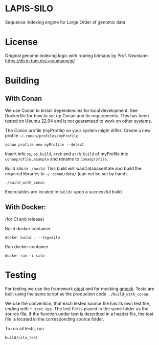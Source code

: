 # LAPIS-SILO
Sequence Indexing engine for Large Order of genomic data

# License
Original genome indexing logic with roaring bitmaps by Prof. Neumann: https://db.in.tum.de/~neumann/gi/


# Building

## With Conan
We use Conan to install dependencies for local development. See Dockerfile for how to set up Conan and its requirements.
This has been tested on Ubuntu 22.04 and is not guaranteed to work on other systems.

The Conan profile (myProfile) on your system might differ: Create a new profile `~/.conan/profiles/myProfile`
```shell
conan profile new myProfile --detect
```
Insert info `os`, `os_build`, `arch` and `arch_build` of myProfile into `conanprofile.example` and rename
to `conanprofile`.

Build silo in `./build`. This build will loadDatabaseState and build the required libraries to `~/.conan/data/` (can not
be set by hand).

```shell
./build_with_conan
```
Executables are located in `build/` upon a successful build.

## With Docker:
(for CI and release)

Build docker container
```shell
docker build . --tag=silo
```
Run docker container
```shell
docker run -i silo
```

# Testing
For testing we use the framework [gtest](http://google.github.io/googletest/) and for mocking [gmock](http://google.github.io/googletest/gmock_cook_book.html). Tests are built using the same script as the production code: `./build_with_conan`.

We use the convention, that each tested source file has its own test file, ending with `*.test.cpp`. The test file is placed in the same folder as the source file. If the function under test is described in a header file, the test file is located in the corresponding source folder. 


To run all tests, run
```shell
build/silo_test
```